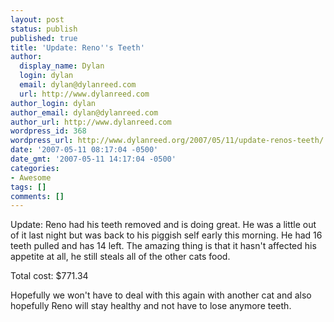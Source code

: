```yaml
---
layout: post
status: publish
published: true
title: 'Update: Reno''s Teeth'
author:
  display_name: Dylan
  login: dylan
  email: dylan@dylanreed.com
  url: http://www.dylanreed.com
author_login: dylan
author_email: dylan@dylanreed.com
author_url: http://www.dylanreed.com
wordpress_id: 368
wordpress_url: http://www.dylanreed.org/2007/05/11/update-renos-teeth/
date: '2007-05-11 08:17:04 -0500'
date_gmt: '2007-05-11 14:17:04 -0500'
categories:
- Awesome
tags: []
comments: []
---
```

<p>Update: Reno had his teeth removed and is doing great. He was a little out of it last night but was back to his piggish self early this morning. He had 16 teeth pulled and has 14 left. The amazing thing is that it hasn't affected his appetite at all, he still steals all of the other cats food.</p>
<p>Total cost: $771.34</p>
<p>Hopefully we won't have to deal with this again with another cat and also hopefully Reno will stay healthy and not have to lose anymore teeth.</p>
